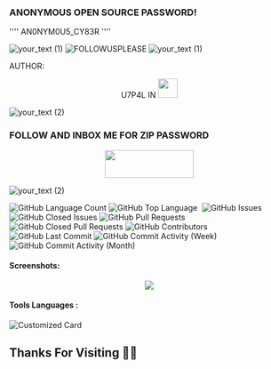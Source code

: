### ANONYMOUS OPEN SOURCE PASSWORD!
''''
AN0NYM0U5_CY83R
''''

![your_text (1)](https://user-images.githubusercontent.com/20098740/178626261-2bbb5de6-2290-47d6-abc0-729eb0e330e4.png)
![FOLLOWUSPLEASE](https://user-images.githubusercontent.com/20098740/178381026-1c2ecd91-7eb5-4ace-84b5-c0d16b677cb6.gif)
![your_text (1)](https://user-images.githubusercontent.com/20098740/178626261-2bbb5de6-2290-47d6-abc0-729eb0e330e4.png)


AUTHOR:
<p align="center">
U7P4L IN <img src="https://emojis.slackmojis.com/emojis/images/1588315024/8823/hyperkitty.gif" width="35px"></i></b></h2> 


![your_text (2)](https://user-images.githubusercontent.com/20098740/178893676-7c80941a-fcb6-42b8-a6b1-9b2f540779eb.gif)

### FOLLOW AND INBOX ME FOR ZIP PASSWORD 
<p align="center">  <a href="https://t.me/AN0NYM0U5_X"><img width="160" height="50" src="https://i.imgur.com/N7AK7XY.png"></a></p>


![your_text (2)](https://user-images.githubusercontent.com/20098740/178893676-7c80941a-fcb6-42b8-a6b1-9b2f540779eb.gif)


<img alt="GitHub Language Count" src="https://img.shields.io/github/languages/count/U7P4L-IN/OPEN-SOURCE" />
<img alt="GitHub Top Language" src="https://img.shields.io/github/languages/top/U7P4L-IN/OPEN-SOURCE" />
<img alt="" src="https://img.shields.io/github/repo-size/U7P4L-IN/OPEN-SOURCE" />
<img alt="GitHub Issues" src="https://img.shields.io/github/issues/U7P4L-IN/OPEN-SOURCE" />
<img alt="GitHub Closed Issues" src="https://img.shields.io/github/issues-closed/U7P4L-IN/OPEN-SOURCE" />
<img alt="GitHub Pull Requests" src="https://img.shields.io/github/issues-pr/U7P4L-IN/OPEN-SOURCE" />
<img alt="GitHub Closed Pull Requests" src="https://img.shields.io/github/issues-pr-closed/U7P4L-IN/OPEN-SOURCE" />
<img alt="GitHub Contributors" src="https://img.shields.io/github/contributors/U7P4L-IN/OPEN-SOURCE" />
<img alt="GitHub Last Commit" src="https://img.shields.io/github/last-commit/U7P4L-IN/OPEN-SOURCE" />
<img alt="GitHub Commit Activity (Week)" src="https://img.shields.io/github/commit-activity/w/U7P4L-IN/OPEN-SOURCE" />
<img alt="GitHub Commit Activity (Month)" src="https://img.shields.io/github/commit-activity/m/U7P4L-IN/OPEN-SOURCE" />





#### Screenshots:

<p align="center"><img src="https://github.com/U7P4L-IN/OPEN-SOURCE/blob/main/Screenshot_2023-06-26-18-45-46-478_com.termux.jpg">


#### Tools Languages :

![Customized Card](https://github-readme-stats.vercel.app/api/pin?username=U7P4L-IN&repo=OPEN-SOURCE&title_color=fff&icon_color=f9f9f9&text_color=9f9f9f&bg_color=151515)

## Thanks For Visiting 🧡🧡
